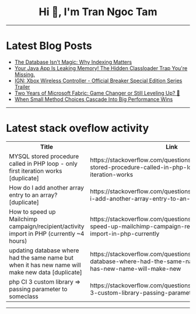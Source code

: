 <h1 align="center">Hi 👋, I'm Tran Ngoc Tam</h1>

---

# Latest Blog Posts 
<!-- BLOG-POST-LIST:START -->
- [The Database Isn&#39;t Magic: Why Indexing Matters](https://dev.to/usmanzahidcode/the-database-isnt-magic-why-indexing-matters-1cef)
- [Your Java App Is Leaking Memory! The Hidden Classloader Trap You&#39;re Missing.](https://dev.to/xuan_56087d315ff4f52254e6/your-java-app-is-leaking-memory-the-hidden-classloader-trap-youre-missing-3obj)
- [IGN: Xbox Wireless Controller - Official Breaker Special Edition Series Trailer](https://dev.to/gg_news/ign-xbox-wireless-controller-official-breaker-special-edition-series-trailer-n86)
- [Two Years of Microsoft Fabric: Game Changer or Still Leveling Up? 🚀](https://dev.to/narayan_f8f2c91c99dfd33e6/two-years-of-microsoft-fabric-game-changer-or-still-leveling-up-165e)
- [When Small Method Choices Cascade Into Big Performance Wins](https://dev.to/jetthoughts/when-small-method-choices-cascade-into-big-performance-wins-1e87)
<!-- BLOG-POST-LIST:END -->

---

# Latest stack oveflow activity
<table>
  <tr><th>Title</th><th>Link</th></tr>
  <!-- STACKOVERFLOW:START --><tr><td>MYSQL stored procedure called in PHP loop - only first iteration works [duplicate]</td><td>https://stackoverflow.com/questions/79754880/mysql-stored-procedure-called-in-php-loop-only-first-iteration-works</td></tr><tr><td>How do I add another array entry to an array? [duplicate]</td><td>https://stackoverflow.com/questions/79754717/how-do-i-add-another-array-entry-to-an-array</td></tr><tr><td>How to speed up Mailchimp campaign/recipient/activity import in PHP &lpar;currently ~4 hours&rpar;</td><td>https://stackoverflow.com/questions/79754656/how-to-speed-up-mailchimp-campaign-recipient-activity-import-in-php-currently</td></tr><tr><td>updating database where had the same name but when it has new name will make new data [duplicate]</td><td>https://stackoverflow.com/questions/79754307/updating-database-where-had-the-same-name-but-when-it-has-new-name-will-make-new</td></tr><tr><td>php CI 3 custom library =&gt; passing parameter to someclass</td><td>https://stackoverflow.com/questions/79754298/php-ci-3-custom-library-passing-parameter-to-someclass</td></tr><!-- STACKOVERFLOW:END -->
</table>

---



